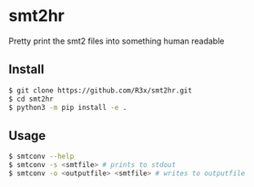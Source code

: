 # smt2hr
Pretty print the smt2 files into something human readable

## Install

```bash
$ git clone https://github.com/R3x/smt2hr.git
$ cd smt2hr
$ python3 -m pip install -e .
```

## Usage

```bash
$ smtconv --help
$ smtconv -s <smtfile> # prints to stdout
$ smtconv -o <outputfile> <smtfile> # writes to outputfile
```